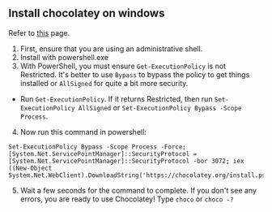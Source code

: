 ## Install chocolatey on windows

Refer to [this](https://chocolatey.org/install) page.

1. First, ensure that you are using an administrative shell.
2. Install with powershell.exe
3. With PowerShell, you must ensure `Get-ExecutionPolicy` is not Restricted. It's better to use `Bypass` to bypass the policy to get things installed or `AllSigned` for quite a bit more security.
- Run `Get-ExecutionPolicy`. If it returns Restricted, then run `Set-ExecutionPolicy AllSigned` or `Set-ExecutionPolicy Bypass -Scope Process`.
4. Now run this command in powershell:
```
Set-ExecutionPolicy Bypass -Scope Process -Force; [System.Net.ServicePointManager]::SecurityProtocol = [System.Net.ServicePointManager]::SecurityProtocol -bor 3072; iex ((New-Object System.Net.WebClient).DownloadString('https://chocolatey.org/install.ps1'))
```
5. Wait a few seconds for the command to complete. If you don't see any errors, you are ready to use Chocolatey! Type `choco` or `choco -?`
